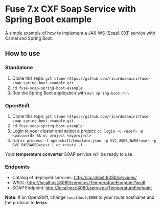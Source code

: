 # Fuse 7.x CXF Soap Service with Spring Boot example

A simple example of how to implement a JAX-WS (Soap) CXF service with Camel and Spring Boot.

## How to use

### Standalone

1. Clone this repo: `git clone https://github.com/ricardozanini/fuse-soap-spring-boot-example.git`
2. `cd fuse-soap-spring-boot-example`
3. Run the Spring Boot application with `mvn spring-boot:run`

### OpenShift

1. Clone this repo: `git clone https://github.com/ricardozanini/fuse-soap-spring-boot-example.git`
2. `cd fuse-soap-spring-boot-example`
3. Login to your cluster and select a project: `oc login -u <user> -p <password> && oc project <myproject>`
4. run `oc process -f openshift/template.json -p SVC_USER_NAME=user -p SVC_PASSWORD=test | oc create -f -`

Your **temperature converter** SOAP service will be ready to use.


### Endpoints

- Catalog of deployed services: [http://localhost:8080/services/](http://localhost:8080/services/)
- WSDL: [http://localhost:8080/services/TemperatureEndpoint?wsdl](http://localhost:8080/services/TemperatureEndpoint?wsdl)
- SOAP Endpoint: [http://localhost:8080/services/TemperatureEndpoint](http://localhost:8080/services/TemperatureEndpoint)

**Note:** If on OpenShift, change `localhost:8080` to your route hostname and the protocol to **`https`**.